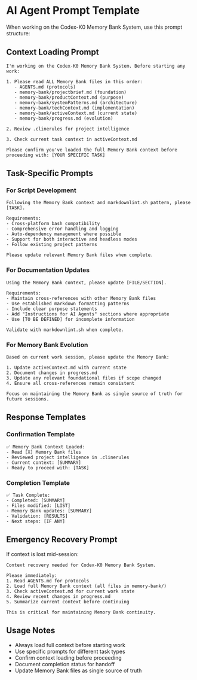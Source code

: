 # AI Agent Prompt Template

When working on the Codex-K0 Memory Bank System, use this prompt structure:

## Context Loading Prompt

```text
I'm working on the Codex-K0 Memory Bank System. Before starting any work:

1. Please read ALL Memory Bank files in this order:
   - AGENTS.md (protocols)
   - memory-bank/projectbrief.md (foundation)
   - memory-bank/productContext.md (purpose)
   - memory-bank/systemPatterns.md (architecture)
   - memory-bank/techContext.md (implementation)
   - memory-bank/activeContext.md (current state)
   - memory-bank/progress.md (evolution)

2. Review .clinerules for project intelligence

3. Check current task context in activeContext.md

Please confirm you've loaded the full Memory Bank context before proceeding with: [YOUR SPECIFIC TASK]
```

## Task-Specific Prompts

### For Script Development

```text
Following the Memory Bank context and markdownlint.sh pattern, please [TASK].

Requirements:
- Cross-platform bash compatibility
- Comprehensive error handling and logging
- Auto-dependency management where possible
- Support for both interactive and headless modes
- Follow existing project patterns

Please update relevant Memory Bank files when complete.
```

### For Documentation Updates

```text
Using the Memory Bank context, please update [FILE/SECTION].

Requirements:
- Maintain cross-references with other Memory Bank files
- Use established markdown formatting patterns
- Include clear purpose statements
- Add "Instructions for AI Agents" sections where appropriate
- Use [TO BE DEFINED] for incomplete information

Validate with markdownlint.sh when complete.
```

### For Memory Bank Evolution

```text
Based on current work session, please update the Memory Bank:

1. Update activeContext.md with current state
2. Document changes in progress.md
3. Update any relevant foundational files if scope changed
4. Ensure all cross-references remain consistent

Focus on maintaining the Memory Bank as single source of truth for future sessions.
```

## Response Templates

### Confirmation Template

```text
✅ Memory Bank Context Loaded:
- Read [X] Memory Bank files
- Reviewed project intelligence in .clinerules
- Current context: [SUMMARY]
- Ready to proceed with: [TASK]
```

### Completion Template

```text
✅ Task Complete:
- Completed: [SUMMARY]
- Files modified: [LIST]
- Memory Bank updates: [SUMMARY]
- Validation: [RESULTS]
- Next steps: [IF ANY]
```

## Emergency Recovery Prompt

If context is lost mid-session:

```text
Context recovery needed for Codex-K0 Memory Bank System.

Please immediately:
1. Read AGENTS.md for protocols
2. Load full Memory Bank context (all files in memory-bank/)
3. Check activeContext.md for current work state
4. Review recent changes in progress.md
5. Summarize current context before continuing

This is critical for maintaining Memory Bank continuity.
```

## Usage Notes

- Always load full context before starting work
- Use specific prompts for different task types
- Confirm context loading before proceeding
- Document completion status for handoff
- Update Memory Bank files as single source of truth
